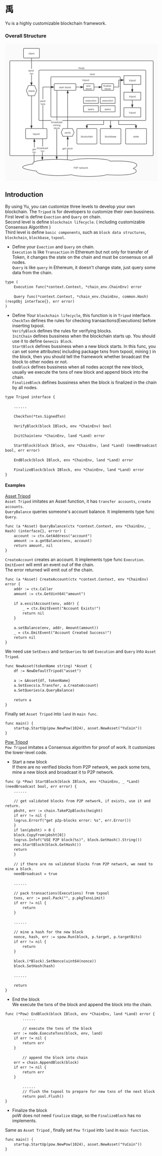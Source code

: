 # 禹

Yu is a highly customizable blockchain framework.

### Overall Structure
![image](yu_flow_chart.jpg)

## Introduction
By using Yu, you can customize three levels to develop your own blockchain. The `Tripod` is for developers to 
customize their own bussiness.     
First level is define  `Exection` and `Query` on chain.  
Second level is define `blockchain lifecycle`. ( including customizable Consensus Algorithm )  
Third level is define `basic components`, such as `block data structures`, `blockchain`, `blockbase`, `txpool`. 
- Define your `Exection` and `Query` on  chain.  
`Execution` is like `Transaction` in Ethereum but not only for transfer of Token, it changes the state on the chain and must be consensus on all nodes.  
`Query` is like `query` in Ethereum, it doesn't change state, just query some data from the chain.  

```
type (
	Execution func(*context.Context, *chain_env.ChainEnv) error
	
	Query func(*context.Context, *chain_env.ChainEnv, common.Hash) (respObj interface{}, err error)
)
```
- Define Your `blockchain lifecycle`, this function is in `Tripod` interface.  
`CheckTxn` defines the rules for checking transactions(Executions) before inserting txpool.  
`VerifyBlock` defines the rules for verifying blocks.   
`InitChain` defines bussiness when the blockchain starts up. You should use it to define `Genesis Block`.  
`StartBlock` defines bussiness when a new block starts. In this func, you can set some attributes( including package txns from txpool, mining ) in the block,
then you should tell the framework whether broadcast the block to other nodes or not.    
`EndBlock` defines bussiness when all nodes accept the new block, usually we execute the txns of new block and append  block into the chain.  
`FinalizeBlock` defines bussiness when the block is finalized in the chain by all nodes.
 
```
type Tripod interface {

    ......
    
    CheckTxn(*txn.SignedTxn)    

    VerifyBlock(block IBlock, env *ChainEnv) bool

    InitChain(env *ChainEnv, land *Land) error

    StartBlock(block IBlock, env *ChainEnv, land *Land) (needBroadcast bool, err error)

    EndBlock(block IBlock, env *ChainEnv, land *Land) error

    FinalizeBlock(block IBlock, env *ChainEnv, land *Land) error
}
```

#### Examples

[Asset Tripod](https://github.com/Lawliet-Chan/yu/blob/master/apps/asset)  
`Asset Tripod` imitates an Asset function, it has `transfer accounts`, `create accounts`.  
`QueryBalance` queries someone's account balance. It implements type func `Query`.
```
func (a *Asset) QueryBalance(ctx *context.Context, env *ChainEnv, _ Hash) (interface{}, error) {
	account := ctx.GetAddress("account")
	amount := a.getBalance(env, account)
	return amount, nil
}
```  
`CreateAccount` creates an account. It implements type func `Execution`.  
`EmitEvent` will emit an event out of the chain.  
The error returned will emit out of the chain.
```
func (a *Asset) CreateAccount(ctx *context.Context, env *ChainEnv) error {
	addr := ctx.Caller
	amount := ctx.GetUint64("amount")

	if a.exsitAccount(env, addr) {
		_ = ctx.EmitEvent("Account Exists!")
		return nil
	}

	a.setBalance(env, addr, Amount(amount))
	_ = ctx.EmitEvent("Account Created Success!")
	return nil
}
```  

We need use `SetExecs` and `SetQueries` to set `Execution` and `Query` into `Asset Tripod`.
```
func NewAsset(tokenName string) *Asset {
	df := NewDefaultTripod("asset")

	a := &Asset{df, tokenName}
	a.SetExecs(a.Transfer, a.CreateAccount)
	a.SetQueries(a.QueryBalance)

	return a
}
```  
Finally set `Asset Tripod` into `land` in `main func`. 
```
func main() {
    startup.StartUp(pow.NewPow(1024), asset.NewAsset("YuCoin"))
}
```

[Pow Tripod](https://github.com/Lawliet-Chan/yu/blob/master/apps/pow/pow.go)  
`Pow Tripod` imitates a Consensus algorithm for proof of work. It customizes the lower-level code.
- Start a new block  
If there are no verified blocks from P2P network, we pack some txns, mine a new block and broadcast it to P2P network.
```
func (p *Pow) StartBlock(block IBlock, env *ChainEnv, _ *Land) (needBroadcast bool, err error) {
    ......

    // get validated blocks from P2P network, if exists, use it and return.
    pbsht, err := chain.TakeP2pBlocks(height)
    if err != nil {
   	logrus.Errorf("get p2p-blocks error: %s", err.Error())
    }
    if len(pbsht) > 0 {
   	block.CopyFrom(pbsht[0])
   	logrus.Infof("USE P2P block(%s)", block.GetHash().String())
   	env.StartBlock(block.GetHash())
   	return
    }
    
    // if there are no validated blocks from P2P network, we need to mine a block.
    needBroadcast = true

    ......

    // pack transactions(Executions) from txpool
    txns, err := pool.Pack("", p.pkgTxnsLimit)
    if err != nil {
    	return
    }

    ......

    // mine a hash for the new block
    nonce, hash, err := spow.Run(block, p.target, p.targetBits)
    if err != nil {
        return
    }

    block.(*Block).SetNonce(uint64(nonce))
    block.SetHash(hash)

    ......

    return 
}
```
- End the block  
We execute the txns of the block and append the block into the chain.
```
func (*Pow) EndBlock(block IBlock, env *ChainEnv, land *Land) error {
        ......

        // execute the txns of the block
	err := node.ExecuteTxns(block, env, land)
	if err != nil {
		return err
	}

        // append the block into chain
	err = chain.AppendBlock(block)
	if err != nil {
		return err
	}

        ......
        // flush the txpool to prepare for new txns of the next block   
        return pool.Flush()   
}
```

- Finalize the block  
poW does not need `finalize` stage, so the `FinalizeBlock` has no implements.  


Same as `Asset Tripod` , finally set `Pow Tripod` into `land` in `main function`.    
```
func main() {
	startup.StartUp(pow.NewPow(1024), asset.NewAsset("YuCoin"))
}
```

